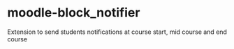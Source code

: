 # moodle-block_notifier
Extension to send students notifications at course start, mid course and end course
